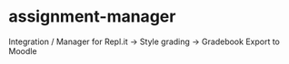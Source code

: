 # assignment-manager
Integration / Manager for Repl.it -> Style grading -> Gradebook Export to Moodle
